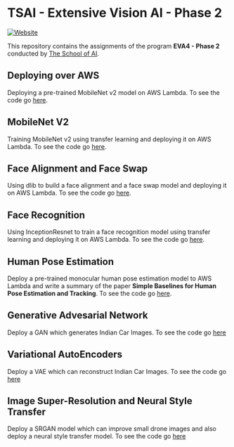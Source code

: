 # TSAI - Extensive Vision AI - Phase 2

[![Website](https://img.shields.io/badge/Website-green.svg)](http://orionai.s3-website.ap-south-1.amazonaws.com/)

This repository contains the assignments of the program **EVA4 - Phase 2** conducted by [The School of AI](https://github.com/theschoolofai).

## Deploying over AWS

Deploying a pre-trained MobileNet v2 model on AWS Lambda. To see the code go [here](01%20-%20Deploying%20over%20AWS).

## MobileNet V2

Training MobileNet v2 using transfer learning and deploying it on AWS Lambda. To see the code go [here](02%20-%20MobileNet).

## Face Alignment and Face Swap

Using dlib to build a face alignment and a face swap model and deploying it on AWS Lambda. To see the code go [here](03%20-%20Face%20Recognition%20Part%201).

## Face Recognition

Using InceptionResnet to train a face recognition model using transfer learning and deploying it on AWS Lambda. To see the code go [here](04%20-%20Face%20Recognition%20Part%202).

## Human Pose Estimation

Deploy a pre-trained monocular human pose estimation model to AWS Lambda and write a summary of the paper **Simple Baselines for Human Pose Estimation and Tracking**. To see the code go [here](05%20-%20Human%20Pose%20Estimation).

## Generative Advesarial Network

Deploy a GAN which generates Indian Car Images. To see the code go [here](06%20-%20GAN)

## Variational AutoEncoders

Deploy a VAE which can reconstruct Indian Car Images. To see the code go [here](07%20-%20VAE)

## Image Super-Resolution and Neural Style Transfer

Deploy a SRGAN model which can improve small drone images and also deploy a neural style transfer model. To see the code go [here](08%20-%20SRGAN%20and%20Neural%20Style%20Transfer)
